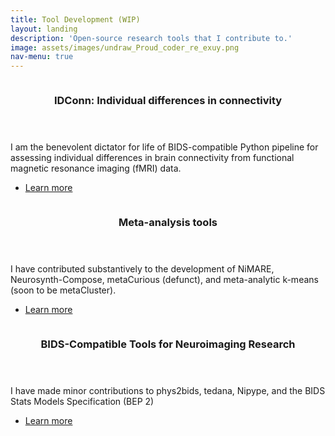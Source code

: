 ```yaml
---
title: Tool Development (WIP)
layout: landing
description: 'Open-source research tools that I contribute to.'
image: assets/images/undraw_Proud_coder_re_exuy.png
nav-menu: true
---
```


<!-- Main -->
<div id="main">

<!-- Two -->
<section id="two" class="spotlights">
	<section>
		<a href="#" class="image">
			<img src="{% link assets/images/IDConnWorkflowH-no_text.png %}" alt="" data-position="center center" />
		</a>
		<div class="content">
			<div class="inner">
				<header class="major">
					<h3>IDConn: Individual differences in connectivity</h3>
				</header>
				<p>I am the benevolent dictator for life of BIDS-compatible Python pipeline for assessing individual differences in brain connectivity from functional magnetic resonance imaging (fMRI) data.</p>
				<ul class="actions">
					<li><a href="https://github.com/62442katieb/IDConn" class="button">Learn more</a></li>
				</ul>
			</div>
		</div>
	</section>
	<section>
		<a href="#" class="image">
			<img src="{% link assets/images/nimare_overview.png %}" alt="" data-position="top center" />
		</a>
		<div class="content">
			<div class="inner">
				<header class="major">
					<h3>Meta-analysis tools</h3>
				</header>
				<p>I have contributed substantively to the development of NiMARE, Neurosynth-Compose, metaCurious (defunct), and meta-analytic k-means (soon to be metaCluster).</p>
				<ul class="actions">
					<li><a href="https://neurostuff.github.io/" class="button">Learn more</a></li>
				</ul>
			</div>
		</div>
	</section>
	<section>
		<a href="#" class="image">
			<img src="{% link assets/images/physiopy_logo_1280x640.png %}" alt="" data-position="25% 25%" />
		</a>
		<div class="content">
			<div class="inner">
				<header class="major">
					<h3>BIDS-Compatible Tools for Neuroimaging Research</h3>
				</header>
				<p>I have made minor contributions to phys2bids, tedana, Nipype, and the BIDS Stats Models Specification (BEP 2)</p>
				<ul class="actions">
					<li><a href="#" class="button">Learn more</a></li>
				</ul>
			</div>
		</div>
	</section>
</section>

<!-- Three -->
<section id="three">
	<div class="inner">
		<header class="major">
			<h2></h2>
		</header>
		<p></p>
	</div>
</section>

</div>
